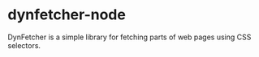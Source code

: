 dynfetcher-node
===============

DynFetcher is a simple library for fetching parts of web pages using CSS selectors.